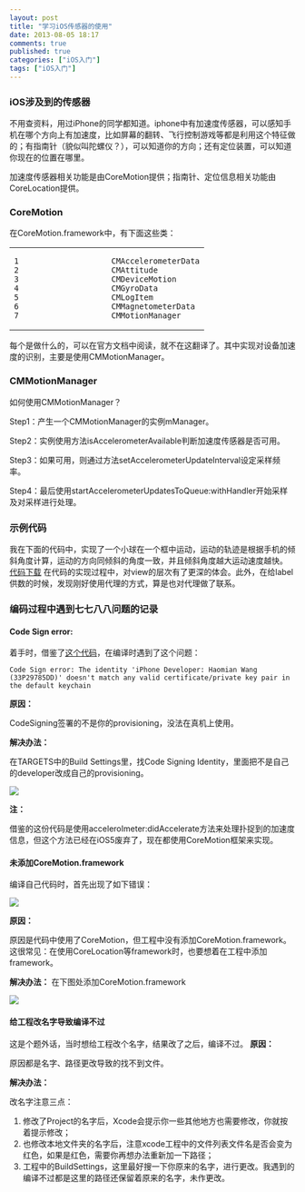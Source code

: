 ```yaml
---
layout: post
title: "学习iOS传感器的使用"
date: 2013-08-05 18:17
comments: true
published: true
categories: ["iOS入门"]
tags: ["iOS入门"]
---
```

### iOS涉及到的传感器

不用查资料，用过iPhone的同学都知道。iphone中有加速度传感器，可以感知手机在哪个方向上有加速度，比如屏幕的翻转、飞行控制游戏等都是利用这个特征做的；有指南针（貌似叫陀螺仪？），可以知道你的方向；还有定位装置，可以知道你现在的位置在哪里。

加速度传感器相关功能是由CoreMotion提供；指南针、定位信息相关功能由CoreLocation提供。

### CoreMotion

在CoreMotion.framework中，有下面这些类：

<table>
<colgroup>
<col style="width: 50%" />
<col style="width: 50%" />
</colgroup>
<tbody>
<tr class="odd">
<td class="gutter"><pre class="line-numbers"><code>1
2
3
4
5
6
7</code></pre></td>
<td class="code"><pre><code>CMAccelerometerData
CMAttitude
CMDeviceMotion
CMGyroData
CMLogItem
CMMagnetometerData
CMMotionManager</code></pre></td>
</tr>
</tbody>
</table>

每个是做什么的，可以在官方文档中阅读，就不在这翻译了。其中实现对设备加速度的识别，主要是使用CMMotionManager。

### CMMotionManager

如何使用CMMotionManager？

Step1：产生一个CMMotionManager的实例mManager。

Step2：实例使用方法isAccelerometerAvailable判断加速度传感器是否可用。

Step3：如果可用，则通过方法setAccelerometerUpdateInterval设定采样频率。

Step4：最后使用startAccelerometerUpdatesToQueue:withHandler开始采样及对采样进行处理。

### 示例代码

我在下面的代码中，实现了一个小球在一个框中运动，运动的轨迹是根据手机的倾斜角度计算，运动的方向同倾斜的角度一致，并且倾斜角度越大运动速度越快。
[代码下载](http://bigbelldev.com/codes/testGravity.zip)
在代码的实现过程中，对view的层次有了更深的体会。此外，在给label供数的时候，发现刚好使用代理的方式，算是也对代理做了联系。

### 编码过程中遇到七七八八问题的记录

#### Code Sign error:

着手时，借鉴了[这个代码](http://code4app.com/ios/Gravity-View/4fb086d96803fa1b5e000000)，在编译时遇到了这个问题：

    Code Sign error: The identity 'iPhone Developer: Haomian Wang (33P29785DD)' doesn't match any valid certificate/private key pair in the default keychain

**原因：**

CodeSigning签署的不是你的provisioning，没法在真机上使用。

**解决办法：**

在TARGETS中的Build Settings里，找Code Signing
Identity，里面把不是自己的developer改成自己的provisioning。

![](http://bigbelldev.com/images/codeSignErr.png)

**注：**

借鉴的这份代码是使用acceleroImeter:didAccelerate方法来处理扑捉到的加速度信息，但这个方法已经在iOS5废弃了，现在都使用CoreMotion框架来实现。

#### 未添加CoreMotion.framework

编译自己代码时，首先出现了如下错误：

![](http://bigbelldev.com/images/frameworkErr.png)

**原因：**

原因是代码中使用了CoreMotion，但工程中没有添加CoreMotion.framework。这很常见：在使用CoreLocation等framework时，也要想着在工程中添加framework。

**解决办法：** 在下图处添加CoreMotion.framework

![](http://bigbelldev.com/images/addFramework.png)

#### 给工程改名字导致编译不过

这是个题外话，当时想给工程改个名字，结果改了之后，编译不过。 **原因：**

原因都是名字、路径更改导致的找不到文件。

**解决办法：**

改名字注意三点：

1.  修改了Project的名字后，Xcode会提示你一些其他地方也需要修改，你就按着提示修改；
2.  也修改本地文件夹的名字后，注意xcode工程中的文件列表文件名是否会变为红色，如果是红色，需要你再想办法重新加一下路径；
3.  工程中的BuildSettings，这里最好搜一下你原来的名字，进行更改。我遇到的编译不过都是这里的路径还保留着原来的名字，未作更改。


